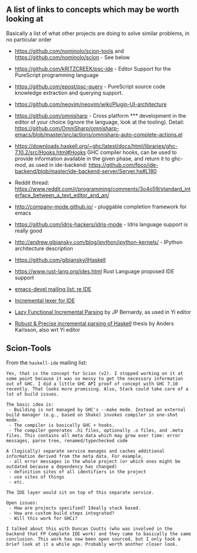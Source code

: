 ## A list of links to concepts which may be worth looking at

Basically a list of what other projects are doing to solve similar problems, in no particular order

* https://github.com/nominolo/scion-tools and https://github.com/nominolo/scion - See below

* https://github.com/kRITZCREEK/psc-ide - Editor Support for the PureScript programming language

* https://github.com/epost/psc-query - PureScript source code knowledge extraction and querying support.

* https://github.com/neovim/neovim/wiki/Plugin-UI-architecture

* https://github.com/omnisharp - Cross platform *** development in the editor of your choice
  (ignore the language, look at the tooling). Detail: https://github.com/OmniSharp/omnisharp-emacs/blob/master/src/actions/omnisharp-auto-complete-actions.el

* https://downloads.haskell.org/~ghc/latest/docs/html/libraries/ghc-7.10.2/src/Hooks.html#Hooks
  GHC compiler hooks, can be used to provide information available in the given
  phase, and return it to ghc-mod, as used in ide-backend:
  https://github.com/fpco/ide-backend/blob/master/ide-backend-server/Server.hs#L180

* Reddit thread: https://www.reddit.com/r/programming/comments/3o4o59/standard_interface_between_a_text_editor_and_an/

* http://company-mode.github.io/ - pluggable completion framework for emacs

* https://github.com/idris-hackers/idris-mode - Idris language support is really good

* http://andrew.gibiansky.com/blog/ipython/ipython-kernels/ - IPython architecture description

* https://github.com/gibiansky/IHaskell

* https://www.rust-lang.org/ides.html Rust Language proposed IDE support

* [emacs-devel mailing list: re IDE](https://lists.gnu.org/archive/html/emacs-devel/2015-10/msg00669.html)

* [Incremental lexer for IDE](http://blog.haskell-exists.com/yuras/posts/incremental-lexer.html)

* [Lazy Functional Incremental Parsing](http://www.cse.chalmers.se/~bernardy/FunctionalIncrementalParsing.pdf) by JP Bernardy, as used in Yi editor

* [Robust & Precise incremental parsing of Haskell](http://publications.lib.chalmers.se/records/fulltext/117337.pdf) thesis by Anders Karlsson, also wrt Yi editor


## Scion-Tools

From the `haskell-ide` mailing list:

```
Yes, that is the concept for Scion (v2). I stopped working on it at
some point because it was so messy to get the necessary information
out of GHC. I did a little GHC API proof of concept with GHC 7.10
recently. That looks more promising. Also, Stack could take care of a
lot of build issues.

The basic idea is:
 - Building is not managed by GHC's --make mode. Instead an external
build manager (e.g., based on Shake) invokes compiler in one-shot
mode.
 - The compiler is basically GHC + hooks.
 - The compiler generates .hi files, optionally .o files, and .meta
files. This contains all meta data which may grow over time: error
messages, parse tree, renamed/typechecked code

A (logically) separate service manages and caches additional
information derived from the meta data. For example,
 - all error messages in the whole project (or which ones might be
outdated because a dependency has changed)
 - definition sites of all identifiers in the project
 - use sites of things
 - etc.

The IDE layer would sit on top of this separate service.

Open issues:
 - How are projects specified? Ideally stack based.
 - How are custom build steps integrated?
 - Will this work for GHCi?

I talked about this with Duncan Coutts (who was involved in the
backend that FP Complete IDE work) and they came to basically the same
conclusion. This work has now been open sourced, but I only took a
brief look at it a while ago. Probably worth another closer look.
```
